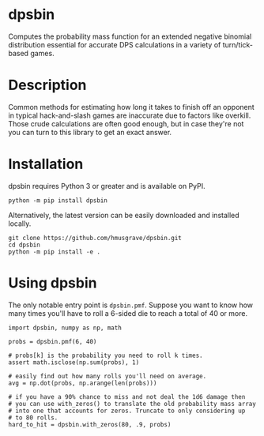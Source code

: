 # dpsbin

Computes the probability mass function for an extended negative binomial distribution essential for accurate DPS calculations in a variety of turn/tick-based games.


# Description

Common methods for estimating how long it takes to finish off an opponent in typical hack-and-slash games are inaccurate due to factors like overkill. Those crude calculations are often good enough, but in case they're not you can turn to this library to get an exact answer.

# Installation

dpsbin requires Python 3 or greater and is available on PyPI.

```
python -m pip install dpsbin
```

Alternatively, the latest version can be easily downloaded and installed locally.
```
git clone https://github.com/hmusgrave/dpsbin.git
cd dpsbin
python -m pip install -e .
```

# Using dpsbin

The only notable entry point is `dpsbin.pmf`. Suppose you want to know how many times you'll have to roll a 6-sided die to reach a total of 40 or more.

```
import dpsbin, numpy as np, math

probs = dpsbin.pmf(6, 40)

# probs[k] is the probability you need to roll k times.
assert math.isclose(np.sum(probs), 1)

# easily find out how many rolls you'll need on average.
avg = np.dot(probs, np.arange(len(probs)))

# if you have a 90% chance to miss and not deal the 1d6 damage then
# you can use with_zeros() to translate the old probability mass array
# into one that accounts for zeros. Truncate to only considering up
# to 80 rolls.
hard_to_hit = dpsbin.with_zeros(80, .9, probs)
```

